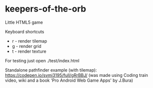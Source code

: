 # keepers-of-the-orb
Little HTML5 game

Keyboard shortcuts
* r - render tilemap
* g - render grid
* t - render texture

For testing just open ./test/index.html


Standalone pathfinder example (with tilemap): https://codepen.io/svmi3195/full/gRrBBJ/  (was made using Coding train video, wiki and a book 'Pro Android Web Game Apps' by J.Bura)
